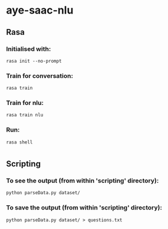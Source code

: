 # aye-saac-nlu

## Rasa

### Initialised with:
```rasa init --no-prompt```

### Train for conversation:
```rasa train```

### Train for nlu:
```rasa train nlu```

### Run:
```rasa shell```

#
## Scripting

### To see the output (from within 'scripting' directory):
```python parseData.py dataset/```

### To save the output (from within 'scripting' directory):
```python parseData.py dataset/ > questions.txt```
